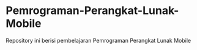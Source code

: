 # Pemrograman-Perangkat-Lunak-Mobile
Repository ini berisi pembelajaran Pemrograman Perangkat Lunak Mobile
